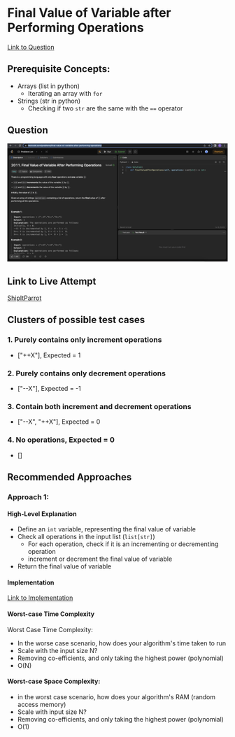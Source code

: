 # Final Value of Variable after Performing Operations

[Link to Question](https://leetcode.com/problems/final-value-of-variable-after-performing-operations/)

## Prerequisite Concepts:

- Arrays (list in python)
  - Iterating an array with `for`
- Strings (str in python)
  - Checking if two `str` are the same with the `==` operator

## Question

![Image](./images/question.png)

## Link to Live Attempt

[ShipItParrot]()

## Clusters of possible test cases

### 1. Purely contains only increment operations
- ["++X"], Expected = 1

### 2. Purely contains only decrement operations
- ["--X"], Expected = -1

### 3. Contain both increment and decrement operations
- ["--X", "++X"], Expected = 0

### 4. No operations, Expected = 0
- []

## Recommended Approaches

### Approach 1:

#### High-Level Explanation

- Define an `int` variable, representing the final value of variable
- Check all operations in the input list (`list[str]`)
  - For each operation, check if it is an incrementing or decrementing operation
  - increment or decrement the final value of variable
- Return the final value of variable

#### Implementation

[Link to Implementation](./main.py)

#### Worst-case Time Complexity

Worst Case Time Complexity:
- In the worse case scenario, how does your algorithm's time taken to run
- Scale with the input size N?
- Removing co-efficients, and only taking the highest power (polynomial)
- O(N)

#### Worst-case Space Complexity:
- in the worst case scenario, how does your algorithm's RAM (random access memory)
- Scale with input size N?
- Removing co-efficients, and only taking the highest power (polynomial)
- O(1)
